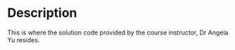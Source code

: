 # Description

This is where the solution code provided by the course instructor, Dr Angela Yu resides.
